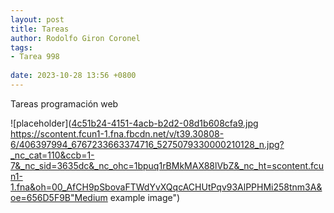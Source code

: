 ```yaml
---
layout: post
title: Tareas
author: Rodolfo Giron Coronel
tags:
- Tarea 998
  
date: 2023-10-28 13:56 +0800
---
```

Tareas programación web



![placeholder]([4c51b24-4151-4acb-b2d2-08d1b608cfa9.jpg ](https://scontent.fcun1-1.fna.fbcdn.net/v/t39.30808-6/406397994_6767233663374716_5275079330000210128_n.jpg?_nc_cat=110&ccb=1-7&_nc_sid=3635dc&_nc_ohc=1bpuq1rBMkMAX88lVbZ&_nc_ht=scontent.fcun1-1.fna&oh=00_AfCH9pSbovaFTWdYvXQqcACHUtPqv93AlPPHMi258tnm3A&oe=656D5F9B)https://scontent.fcun1-1.fna.fbcdn.net/v/t39.30808-6/406397994_6767233663374716_5275079330000210128_n.jpg?_nc_cat=110&ccb=1-7&_nc_sid=3635dc&_nc_ohc=1bpuq1rBMkMAX88lVbZ&_nc_ht=scontent.fcun1-1.fna&oh=00_AfCH9pSbovaFTWdYvXQqcACHUtPqv93AlPPHMi258tnm3A&oe=656D5F9B"Medium example image")
